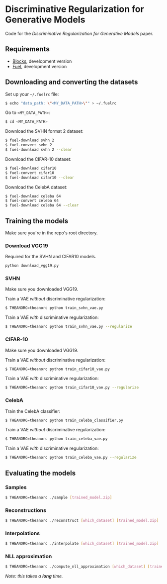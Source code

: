 # Discriminative Regularization for Generative Models
Code for the _Discriminative Regularization for Generative Models_ paper.

## Requirements

* [Blocks](https://blocks.readthedocs.org/en/latest/), development version
* [Fuel](https://fuel.readthedocs.org/en/latest/), development version

## Downloading and converting the datasets

Set up your `~/.fuelrc` file:

``` bash
$ echo "data_path: \"<MY_DATA_PATH>\"" > ~/.fuelrc
```

Go to `<MY_DATA_PATH>`:

``` bash
$ cd <MY_DATA_PATH>
```

Download the SVHN format 2 dataset:

``` bash
$ fuel-download svhn 2
$ fuel-convert svhn 2
$ fuel-download svhn 2 --clear
```

Download the CIFAR-10 dataset:

``` bash
$ fuel-download cifar10
$ fuel-convert cifar10
$ fuel-download cifar10 --clear
```

Download the CelebA dataset:

``` bash
$ fuel-download celeba 64
$ fuel-convert celeba 64
$ fuel-download celeba 64 --clear
```

## Training the models

Make sure you're in the repo's root directory.

### Download VGG19

Required for the SVHN and CIFAR10 models.

``` bash
python download_vgg19.py
```

### SVHN

Make sure you downloaded VGG19.

Train a VAE *without* discriminative regularization:

``` bash
$ THEANORC=theanorc python train_svhn_vae.py
```

Train a VAE *with* discriminative regularization:

``` bash
$ THEANORC=theanorc python train_svhn_vae.py --regularize
```

### CIFAR-10

Make sure you downloaded VGG19.

Train a VAE *without* discriminative regularization:

``` bash
$ THEANORC=theanorc python train_cifar10_vae.py
```

Train a VAE *with* discriminative regularization:

``` bash
$ THEANORC=theanorc python train_cifar10_vae.py --regularize
```

### CelebA

Train the CelebA classifier:

``` bash
$ THEANORC=theanorc python train_celeba_classifier.py
```

Train a VAE *without* discriminative regularization:

``` bash
$ THEANORC=theanorc python train_celeba_vae.py
```

Train a VAE *with* discriminative regularization:

``` bash
$ THEANORC=theanorc python train_celeba_vae.py --regularize
```

## Evaluating the models

### Samples

``` bash
$ THEANORC=theanorc ./sample [trained_model.zip]
```

### Reconstructions

``` bash
$ THEANORC=theanorc ./reconstruct [which_dataset] [trained_model.zip]
```

### Interpolations

``` bash
$ THEANORC=theanorc ./interpolate [which_dataset] [trained_model.zip]
```

### NLL approximation

``` bash
$ THEANORC=theanorc ./compute_nll_approximation [which_dataset] [trained_model.zip]
```

*Note: this takes a __long__ time.*
